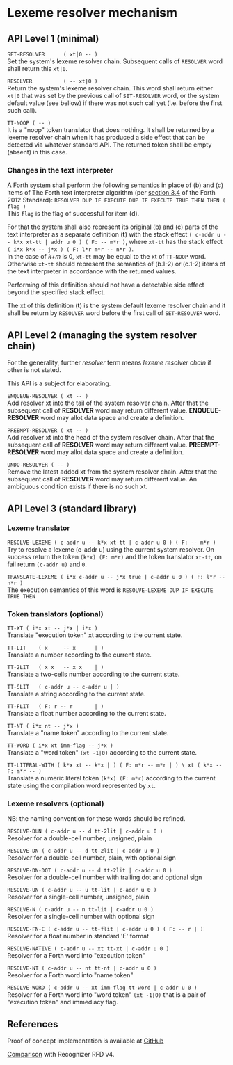 
# Lexeme resolver mechanism

## API Level 1 (minimal)

`SET-RESOLVER      ( xt|0 -- )` <br/>
Set the system's lexeme resolver chain.
Subsequent calls of `RESOLVER` word shall return this `xt|0`.

`RESOLVER          ( -- xt|0 )` <br/>
Return the system's lexeme resolver chain.
This word shall return either `xt|0` that was set by the previous call
of `SET-RESOLVER` word, or the system default value (see bellow)
if there was not such call yet (i.e. before the first such call).


`TT-NOOP ( -- )` <br/>
It is a "noop" token translator that does nothing.
It shall be returned by a lexeme resolver chain
when it has produced a side effect that can be detected via whatever standard API.
The returned token shall be empty (absent) in this case.



### Changes in the text interpreter

A Forth system shall perform the following semantics
in place of (b) and (c) items of The Forth text interpreter algorithm
(per [section 3.4](http://www.forth200x.org/documents/html/usage.html#section.3.4)
of the Forth 2012 Standard):
`RESOLVER DUP IF EXECUTE DUP IF EXECUTE TRUE THEN THEN ( flag )`<br/>
This `flag` is the flag of successful for item (d).

For that the system shall also represent its original (b) and (c) parts
of the text interpreter as a separate definition (__t__) with the stack effect
`( c-addr u -- k*x xt-tt | addr u 0 ) ( F: -- m*r )`,
where `xt-tt` has the stack effect `( i*x k*x -- j*x ) ( F: l*r m*r -- n*r )`.<br/>
In the case of _k+m_ is 0, `xt-tt` may be equal to the xt of `TT-NOOP` word.
Otherwise `xt-tt` should represent the semantics of (b.1-2) or (c.1-2) items
of the text interpreter in accordance with the returned values.

Performing of this definition should not have a detectable side effect
beyond the specified stack effect.

The xt of this definition (__t__)
is the system default lexeme resolver chain
and it
shall be return by `RESOLVER` word
before the first call of `SET-RESOLVER` word.



## API Level 2 (managing the system resolver chain)

For the generality, further _resolver_ term means _lexeme resolver chain_
if other is not stated.

This API is a subject for elaborating.

`ENQUEUE-RESOLVER ( xt -- )` <br/>
Add resolver xt into the tail of the system resolver chain.
After that the subsequent call of __RESOLVER__ word may return different value.
__ENQUEUE-RESOLVER__ word may allot data space and create a definition.

`PREEMPT-RESOLVER ( xt -- )` <br/>
Add resolver xt into the head of the system resolver chain.
After that the subsequent call of __RESOLVER__ word may return different value.
__PREEMPT-RESOLVER__ word may allot data space and create a definition.

`UNDO-RESOLVER ( -- )` <br/>
Remove the latest added xt from the system resolver chain.
After that the subsequent call of __RESOLVER__ word may return different value.
An ambiguous condition exists if there is no such xt.



## API Level 3 (standard library)


### Lexeme translator

`RESOLVE-LEXEME ( c-addr u -- k*x xt-tt | c-addr u 0 ) ( F: -- m*r ) ` <br/>
Try to resolve a lexeme (c-addr u) using the current system resolver.
On success return the token `(k*x) (F: m*r)` and the token translator `xt-tt`,
on fail return `(c-addr u)` and `0`.

`TRANSLATE-LEXEME ( i*x c-addr u -- j*x true | c-addr u 0 ) ( F: l*r -- n*r )` <br/>
The execution semantics of this word is `RESOLVE-LEXEME DUP IF EXECUTE TRUE THEN`


### Token translators (optional)

`TT-XT ( i*x xt -- j*x | i*x )` <br/>
Translate "execution token" xt according to the current state.

`TT-LIT    ( x     -- x      | )` <br/>
Translate a number according to the current state.

`TT-2LIT   ( x x   -- x x    | )` <br/>
Translate a two-cells number according to the current state.

`TT-SLIT   ( c-addr u -- c-addr u | )` <br/>
Translate a string according to the current state.

`TT-FLIT   ( F: r -- r       | )` <br/>
Translate a float number according to the current state.

`TT-NT ( i*x nt -- j*x )` <br/>
Translate a "name token" according to the current state.

`TT-WORD ( i*x xt imm-flag -- j*x )` <br/>
Translate a "word token" `(xt -1|0)` according to the current state.

`TT-LITERAL-WITH ( k*x xt -- k*x | ) ( F: m*r -- m*r | ) \ xt ( k*x --  F: m*r -- ) ` <br/>
Translate a numeric literal token `(k*x) (F: m*r)` according to the current state
using the compilation word represented by `xt`.


### Lexeme resolvers (optional)

NB: the naming convention for these words should be refined.

`RESOLVE-DUN ( c-addr u -- d tt-2lit | c-addr u 0 )` <br/>
Resolver for a double-cell number, unsigned, plain

`RESOLVE-DN ( c-addr u -- d tt-2lit | c-addr u 0 )` <br/>
Resolver for a double-cell number, plain, with optional sign

`RESOLVE-DN-DOT ( c-addr u -- d tt-2lit | c-addr u 0 )` <br/>
Resolver for a double-cell number with trailing dot and optional sign

`RESOLVE-UN ( c-addr u -- u tt-lit | c-addr u 0 )` <br/>
Resolver for a single-cell number, unsigned, plain

`RESOLVE-N ( c-addr u -- n tt-lit | c-addr u 0 )` <br/>
Resolver for a single-cell number with optional sign

`RESOLVE-FN-E ( c-addr u -- tt-flit | c-addr u 0 ) ( F: -- r | )` <br/>
Resolver for a float number in standard 'E' format

`RESOLVE-NATIVE ( c-addr u -- xt tt-xt | c-addr u 0 )` <br/>
Resolver for a Forth word into "execution token"

`RESOLVE-NT ( c-addr u -- nt tt-nt | c-addr u 0 )` <br/>
Resolver for a Forth word into "name token"

`RESOLVE-WORD ( c-addr u -- xt imm-flag tt-word | c-addr u 0 )` <br/>
Resolver for a Forth word into "word token" `(xt -1|0)`
that is a pair of "execution token" and immediacy flag.


## References

Proof of concept implementation is available
at [GitHub](https://github.com/ruv/forth-design-exp/tree/master/lexeme-translator)

[Comparison](https://ruv.github.io/forth-design-exp/resolver-vs-recognizer.xml) with Recognizer RFD v4.
